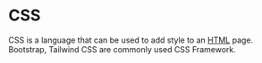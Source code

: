 # CSS

CSS is a language that can be used to add style to an [HTML](/wiki/HTML) page. Bootstrap, Tailwind CSS are commonly used CSS Framework.
